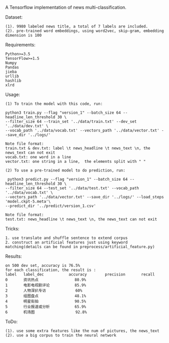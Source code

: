A Tensorflow implementation of news multi-classification.

Dataset:

    (1). 9980 labeled news title, a total of 7 labels are included.
    (2). pre-trained word embeddings, using word2vec, skip-gram, embedding dimension is 100

Requirements:

    Python>=3.5
    TensorFlow>=1.5
    Numpy
    Pandas
    jieba
    urllib
    hashlib
    xlrd

Usage:

    (1) To train the model with this code, run:

    python3 train.py --flag "version_1" --batch_size 64 --headline_len_threshold 30 \
    --filter_size 64 --train_set '../data/train.txt' --dev_set '../data/dev.txt' \
    --vocab_path '../data/vocab.txt' --vectors_path '../data/vector.txt' --save_dir '../logs/'

    Note file format:
    train.txt & dev.txt: label \t news_headline \t news_text \n, the news_text can not exit
    vocab.txt: one word in a line
    vector.txt: one string in a line,  the elements split with " "

    (2) To use a pre-trained model to do prediction, run:

     python3 predict.py --flag "version_1" --batch_size 64 --headline_len_threshold 30 \
    --filter_size 64 --test_set '../data/test.txt' --vocab_path '../data/vocab.txt' \
    --vectors_path '../data/vector.txt' --save_dir '../logs/' --load_steps 'model.ckpt-5.meta'\
    --predict_dir '../predict/version_1.csv'

    Note file format:
    test.txt: news_headline \t news_text \n, the news_text can not exit

Tricks:

    1. use translate and shuffle sentence to extend corpus
    2. construct an artificial features just using keyword matching(details can be found in preprocess/artificial_feature.py)


Results:

    on 500 dev set, accuracy is 76.5%
    for each classification, the result is :
    label   label_dec           accuracy        precision       recall
    0       资讯热点                80.9%
    1       电影电视剧评论           85.9%
    2       人物深扒专访             60%
    3       组图盘点                48.1%
    4       明星街拍                90.5%
    5       行业报道或分析           65.9%
    6       机场图                  92.8%

ToDo:

    (1). use some extra features like the num of pictures, the news_text
    (2). use a big corpus to train the neural network